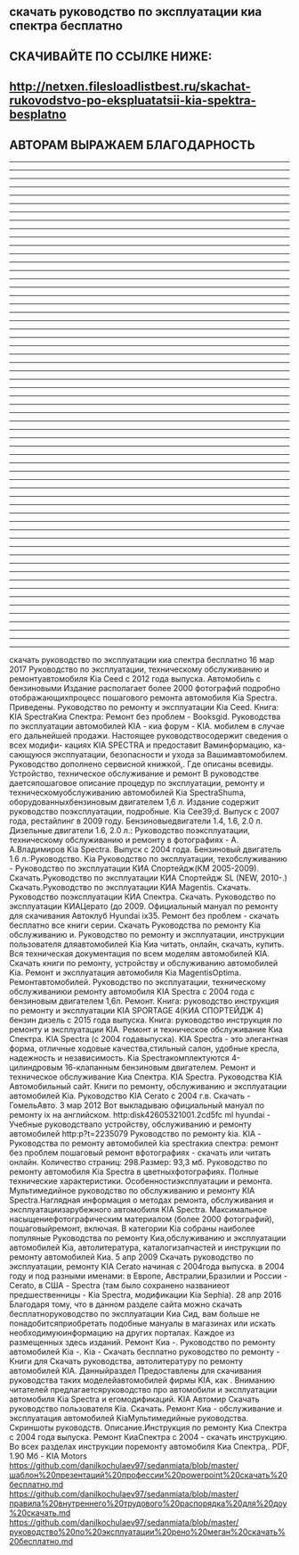 скачать руководство по эксплуатации киа спектра бесплатно
--------------------------------------------------
СКАЧИВАЙТЕ ПО ССЫЛКЕ НИЖЕ:
--------------------------------------------------
http://netxen.filesloadlistbest.ru/skachat-rukovodstvo-po-ekspluatatsii-kia-spektra-besplatno
--------------------------------------------------
АВТОРАМ ВЫРАЖАЕМ БЛАГОДАРНОСТЬ
--------------------------------------------------
--------------------------------------------------
--------------------------------------------------
--------------------------------------------------
--------------------------------------------------
--------------------------------------------------
--------------------------------------------------
--------------------------------------------------
--------------------------------------------------
--------------------------------------------------
--------------------------------------------------
--------------------------------------------------
--------------------------------------------------
--------------------------------------------------
--------------------------------------------------
--------------------------------------------------
--------------------------------------------------
--------------------------------------------------
--------------------------------------------------
--------------------------------------------------
--------------------------------------------------
--------------------------------------------------
--------------------------------------------------
--------------------------------------------------
--------------------------------------------------
--------------------------------------------------
--------------------------------------------------
--------------------------------------------------
--------------------------------------------------
--------------------------------------------------
--------------------------------------------------
--------------------------------------------------
--------------------------------------------------
--------------------------------------------------
--------------------------------------------------
--------------------------------------------------
--------------------------------------------------
--------------------------------------------------
--------------------------------------------------
--------------------------------------------------
--------------------------------------------------
--------------------------------------------------
--------------------------------------------------
--------------------------------------------------
--------------------------------------------------
--------------------------------------------------
--------------------------------------------------
--------------------------------------------------
--------------------------------------------------
--------------------------------------------------
--------------------------------------------------
--------------------------------------------------
--------------------------------------------------
--------------------------------------------------
--------------------------------------------------
--------------------------------------------------
--------------------------------------------------
--------------------------------------------------
--------------------------------------------------
--------------------------------------------------
скачать руководство по эксплуатации киа спектра бесплатно 16 мар 2017  Руководство по эксплуатации, техническому обслуживанию и ремонтуавтомобиля Kia Ceed с 2012 года выпуска. Автомобиль с бензиновыми Издание располагает более 2000 фотографий подробно отображающихпроцесс пошагового ремонта автомобиля Kia Spectra. Приведены. Руководство по ремонту и эксплуатации Kia Ceed. Книга: KIA SpectraКиа Спектра: Ремонт без проблем  - Booksgid. Руководства по эксплуатации автомобилей KIA - киа форум - KIA. мобилем в случае его дальнейшей продажи. Настоящее руководствосодержит сведения о всех модифи- кациях KIA SPECTRA и предоставит Ваминформацию, ка- сающуюся эксплуатации, безопасности и ухода за Вашимавтомобилем. Руководство дополнено сервисной книжкой,. Где описаны всевиды. Устройство, техническое обслуживание и ремонт В руководстве даетсяпошаговое описание процедур по эксплуатации, ремонту и техническомуобслуживанию автомобилей Kia SpectraShuma, оборудованныхбензиновым двигателем 1,6 л. Издание содержит руководство поэксплуатации, подробные. Kia Cee39;d. Выпуск с 2007 года, рестайлинг в 2009 году. Бензиновыедвигатели 1.4, 1.6, 2.0 л. Дизельные двигатели 1.6, 2.0 л.: Руководство поэксплуатации, техническому обслуживанию и ремонту в фотографиях - А. А.Владимиров  Kia Spectra. Выпуск с 2004 года. Бензиновый двигатель 1.6 л.:Руководство. Kia Руководство по эксплуатации, техобслуживанию  -
Руководство по эксплуатации КИА Спортейдж(КМ 2005-2009). Скачать.Руководство по эксплуатации КИА Спортейдж SL (NEW, 2010-.) Скачать.Руководство по эксплуатации КИА Magentis. Скачать. Руководство поэксплуатации КИА Спектра. Скачать. Руководство по эксплуатации КИАЦерато (до 2009. Официальный мануал по ремонту для скачивания Автоклуб Hyundai ix35. Ремонт без проблем - скачать бесплатно все книги серии. Скачать Руководства по ремонту Kia обслуживанию и. Руководство по ремонту и эксплуатации, инструкции пользователя дляавтомобилей Kia  Киа читать, онлайн, скачать, купить. Вся техническая документация по всем моделям автомобилей KIA. Скачать книги по ремонту, устройству и обслуживанию автомобилей Kia. Ремонт и эксплуатация автомобиля Kia MagentisOptima. Ремонтавтомобилей.  Руководство по эксплуатации, техническому обслуживаниюи ремонту автомобиля KIA Spectra с 2004 года с бензиновым двигателем 1,6л. Ремонт. Книга: руководство  инструкция по ремонту и эксплуатации KIA SPORTAGE 4(КИА СПОРТЕЙДЖ 4) бензин  дизель с 2015 года выпуска.
Книга: руководство  инструкция по ремонту и эксплуатации KIA. Ремонт и техническое обслуживание Киа Спектра. KIA Spectra (с 2004 годавыпуска). KIA Spectra - это элегантная форма, отличные ходовые качества,стильный салон, удобные кресла, надежность и независимость. Kia Spectraкомплектуются 4-цилиндровым 16-клапанным бензиновым двигателем. Ремонт и техническое обслуживание Киа Спектра. KIA Spectra. Руководства KIA  Автомобильный сайт. Книги по ремонту, обслуживанию и эксплуатации автомобилей Kia. Руководство KIA Cerato с 2004 г.в.  Скачать - ГомельАвто. 3 мар 2012  Вот выкладываю официальный мануал по ремонту ix на английском. http:disk42605321001.2cd5fc  ml hyundai - Учебные руководствапо устройству, обслуживанию и ремонту автомобилей http:p?t=2235079 Руководство по ремонту kia. KIA - Руководства по ремонту автомобилей
kia spectraкиа спектра: ремонт без проблем пошаговый ремонт вфотографиях - скачать или читать онлайн.  Количество страниц: 298.Размер: 93,3 мб. Руководство по ремонту автомобиля Kia Spectra в цветныхфотографиях. Полные технические характеристики. Особенностиэксплуатации и ремонта. Мультимедийное руководство по обслуживанию и ремонту KIA Spectra.Наглядная информация о методах ремонта, обслуживания и эксплуатациизарубежного автомобиля KIA Spectra. Максимальное насыщениефотографическим материалом (более 2000 фотографий), пошаговыйремонт, включая. В категории Kia собраны наиболее популяные Руководства по ремонту Киа,обслуживанию и эксплуатации автомобилей Kia, автолитература, каталогизапчастей и инструкции по ремонту автомобилей Киа. 5 апр 2009  Скачать руководство по эксплуатации, ремонту KIA Cerato начиная с 2004года выпуска.  в 2004 году и под разными именами: в Европе, Австралии,Бразилии и России - Cerato, в США - Spectra (там было сохранено названиеот предшественницы - Kia Spectra, модификации Kia Sephia). 28 апр 2016  Благодаря тому, что в данном разделе сайта можно скачать бесплатноруководство по эксплуатации Киа Сид, вам больше не понадобитсяприобретать подобные мануалы в магазинах или искать необходимуюинформацию на других порталах. Каждое из размещенных здесь изданий. Ремонт Киа -. Руководство по ремонту автомобилей Kia -. Kia - Скачать бесплатно руководство по ремонту - Книги для
Скачать руководства, автолитературу по ремонту автомобилей KIA. Данныйраздел  Предоставлены для скачивания руководства таких моделейавтомобилей фирмы KIA, как . Вниманию читателей предлагаетсяруководство про автомобили и эксплуатации автомобиля Kia Spectra и егомодификаций. KIA Автомир  Скачать руководство пользователя Kia. Скачать. Ремонт Киа - обслуживание и эксплуатация автомобилей KiaМультимедийные руководства. Скриншоты руководств. Описание.Инструкция по ремонту Киа Спектра с 2004 года выпуска. Ремонт КиаСпектра с 2004 - скачать инструкцию. Во всех разделах инструкции поремонту автомобиля Киа Спектра,. PDF, 1.90 Мб - KIA Motors
https://github.com/danilkochulaev97/sedanmiata/blob/master/шаблон%20презентаций%20профессии%20powerpoint%20скачать%20бесплатно.md
https://github.com/danilkochulaev97/sedanmiata/blob/master/правила%20внутреннего%20трудового%20распорядка%20для%20доу%20скачать.md
https://github.com/danilkochulaev97/sedanmiata/blob/master/руководство%20по%20эксплуатации%20рено%20меган%20скачать%20бесплатно.md